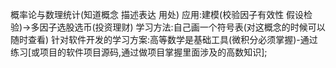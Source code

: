 概率论与数理统计(知道概念 描述表达 用处)
应用:建模(校验因子有效性 假设检验)->多因子选股选币(投资理财)
学习方法:自己画一个符号表(对这概念的时候可以随时查看)
针对软件开发的学习方案:高等数学是基础工具(微积分必须掌握)-通过练习[或项目的软件项目源码,通过做项目掌握里面涉及的高数知识];
